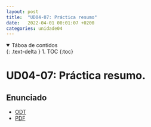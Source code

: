 ```yaml
---
layout: post
title:  "UD04-07: Práctica resumo"
date:   2022-04-01 00:01:07 +0200
categories: unidade04
---
```


<details open markdown="block">
  <summary>
    Táboa de contidos
  </summary>
  {: .text-delta }
1. TOC
{:toc}
</details>

# UD04-07: Práctica resumo. 

## Enunciado 
* [ODT]({{site.baseurl}}/unidade04/t-07-practica-resumo/t07-practica-resumo.odt)
* [PDF]({{site.baseurl}}/unidade04/t-07-practica-resumo/t07-practica-resumo.odt)
